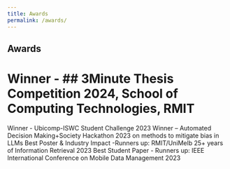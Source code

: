 ```yaml
---
title: Awards
permalink: /awards/
---
```


## Awards

# Winner - ## 3Minute Thesis Competition 2024, School of Computing Technologies, RMIT
Winner - Ubicomp-ISWC Student Challenge 2023
Winner – Automated Decision Making+Society Hackathon 2023 on methods to mitigate bias in LLMs
Best Poster & Industry Impact -Runners up: RMIT/UniMelb 25+ years of Information Retrieval 2023
Best Student Paper - Runners up: IEEE International Conference on Mobile Data Management 2023
